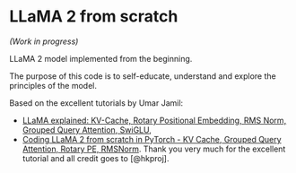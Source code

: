 # LLaMA 2 from scratch
*(Work in progress)*

LLaMA 2 model implemented from the beginning.

The purpose of this code is to self-educate, understand and explore the principles of the model.

Based on the excellent tutorials by Umar Jamil:
* [LLaMA explained: KV-Cache, Rotary Positional Embedding, RMS Norm, Grouped Query Attention, SwiGLU](https://youtu.be/Mn_9W1nCFLo?si=9A0K9djlJGSn3Rt3), 
* [Coding LLaMA 2 from scratch in PyTorch - KV Cache, Grouped Query Attention, Rotary PE, RMSNorm](https://youtu.be/oM4VmoabDAI?si=fzfzZvq9A9mq3bfn). 
Thank you very much for the excellent tutorial and all credit goes to [@hkproj].